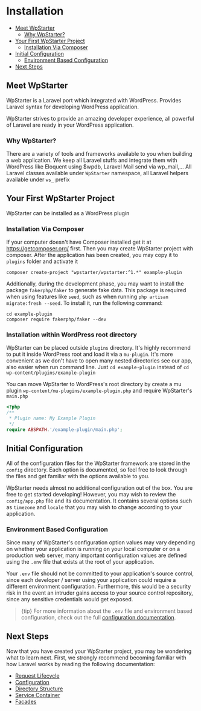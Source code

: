 # Installation

- [Meet WpStarter](#meet-wp-starter)
    - [Why WpStarter?](#why-wp-starter)
- [Your First WpStarter Project](#your-first-wp-starter-project)
    - [Installation Via Composer](#installation-via-composer)
- [Initial Configuration](#initial-configuration)
    - [Environment Based Configuration](#environment-based-configuration)
- [Next Steps](#next-steps)

<a name="meet-wp-starter"></a>
## Meet WpStarter

WpStarter is a Laravel port which integrated with WordPress. Provides Laravel syntax for developing WordPress application.

WpStarter strives to provide an amazing developer experience, all powerful of Laravel are ready in your WordPress application.



<a name="why-wp-starter"></a>
### Why WpStarter?

There are a variety of tools and frameworks available to you when building a web application.
We keep all Laravel stuffs and integrate them with WordPress like Eloquent using $wpdb, Laravel Mail send via wp_mail,...
All Laravel classes available under `WpStarter` namespace, all Laravel helpers available under `ws_` prefix

<a name="your-first-wp-starter-project"></a>
## Your First WpStarter Project

WpStarter can be installed as a WordPress plugin

<a name="installation-via-composer"></a>
### Installation Via Composer

If your computer doesn't have Composer installed get it at https://getcomposer.org/ first.
Then you may create WpStarter project with composer. After the application has been created, you may copy it to `plugins` folder and activate it

    composer create-project "wpstarter/wpstarter:^1.*" example-plugin

Additionally, during the development phase, you may want to install the package `fakerphp/faker` to generate fake data. This package is required when using features like `seed`, such as when running `php artisan migrate:fresh --seed`. To install it, run the following command:

```shell
cd example-plugin
composer require fakerphp/faker --dev
```

### Installation within WordPress root directory

WpStarter can be placed outside `plugins` directory. It's highly recommend to put it inside WordPress root and load it via a `mu-plugin`.
It's more convenient as we don't have to open many nested directories see our app, also easier when run command line. Just `cd example-plugin` instead of `cd wp-content/plugins/example-plugin`

You can move WpStarter to WordPress's root directory by create a mu plugin `wp-content/mu-plugins/example-plugin.php` and require WpStarter's `main.php`
```php
<?php
/**
 * Plugin name: My Example Plugin
 */
require ABSPATH.'/example-plugin/main.php';

```

<a name="initial-configuration"></a>
## Initial Configuration

All of the configuration files for the WpStarter framework are stored in the `config` directory. Each option is documented, so feel free to look through the files and get familiar with the options available to you.

WpStarter needs almost no additional configuration out of the box. You are free to get started developing! However, you may wish to review the `config/app.php` file and its documentation. It contains several options such as `timezone` and `locale` that you may wish to change according to your application.

<a name="environment-based-configuration"></a>
### Environment Based Configuration

Since many of WpStarter's configuration option values may vary depending on whether your application is running on your local computer or on a production web server, many important configuration values are defined using the `.env` file that exists at the root of your application.

Your `.env` file should not be committed to your application's source control, since each developer / server using your application could require a different environment configuration. Furthermore, this would be a security risk in the event an intruder gains access to your source control repository, since any sensitive credentials would get exposed.

> {tip} For more information about the `.env` file and environment based configuration, check out the full [configuration documentation](/docs/{{version}}/configuration#environment-configuration).


<a name="next-steps"></a>
## Next Steps

Now that you have created your WpStarter project, you may be wondering what to learn next. First, we strongly recommend becoming familiar with how Laravel works by reading the following documentation:

<div class="content-list" markdown="1">

- [Request Lifecycle](/docs/{{version}}/lifecycle)
- [Configuration](/docs/{{version}}/configuration)
- [Directory Structure](/docs/{{version}}/structure)
- [Service Container](/docs/{{version}}/container)
- [Facades](/docs/{{version}}/facades)

</div>
